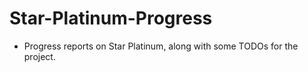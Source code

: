 # Star-Platinum-Progress

- Progress reports on Star Platinum, along with some TODOs for the project.
